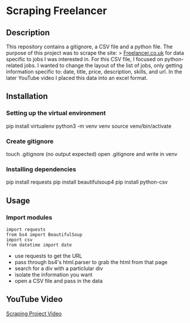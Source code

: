 # Scraping Freelancer
## Description
This repository contains a gitignore, a CSV file and a python file. 
The purpose of this project was to scrape the site: > [Freelancer.co.uk](https://www.freelancer.co.uk/)
for data specific to jobs I was interested in. For this CSV file, I focused on python-related jobs.
I wanted to change the layout of the list of jobs, only getting information specific to: date, title, price, description, skills, and url. In the later YouTube video I placed this data into an excel format.

## Installation
### Setting up the virtual environment
pip install virtualenv
python3 -m venv venv
source venv/bin/activate

### Create gitignore
touch .gitignore (no output expected)
open .gitignore and write in venv

### Installing dependencies
pip install requests
pip install beautifulsoup4
pip install python-csv

## Usage
### Import modules
```
import requests
from bs4 import BeautifulSoup
import csv
from datetime import date
```

- use requests to get the URL
- pass through bs4's html.parser to grab the html from that page
- search for a div with a particlular div
- isolate the information you want
- open a CSV file and pass in the data

## YouTube Video
[Scraping Project Video](https://youtu.be/fjakCJ8rjKw?si=GohBAjXNlCg_xVv5)